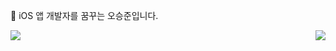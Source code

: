  iOS 앱 개발자를 꿈꾸는 오승준입니다.

<img src="https://img.shields.io/badge/Swift-F05138?style=flat-suqare&logo=Swift&logoColor=white"/>
<img align='right' src="http://mazassumnida.wtf/api/v2/generate_badge?boj=sj990927">
